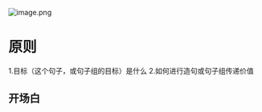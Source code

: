 ![image.png](https://s2.loli.net/2024/06/20/BPyebf9alcMdNz7.png)
# 原则
1.目标（这个句子，或句子组的目标）是什么  2.如何进行造句或句子组传递价值
## 开场白
